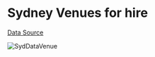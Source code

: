 # Sydney Venues for hire

[Data Source](https://data.cityofsydney.nsw.gov.au/datasets/295675f834174b08bb8d4ea2af5e0d42_0/explore?location=-33.884173%2C151.202636%2C13.61)

![SydDataVenue](https://github.com/user-attachments/assets/ffa46e74-478b-4ecb-b9c3-46107140ebb1)

